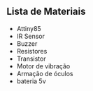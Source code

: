## Lista de Materiais

- Attiny85
- IR Sensor
- Buzzer
- Resistores
- Transistor
- Motor de vibração
- Armação de óculos
- bateria 5v
